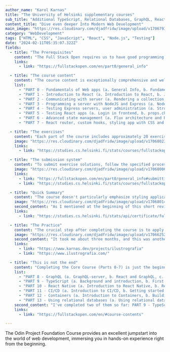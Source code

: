 ```yaml
---
author_name: "Karol Karnas"
title: "The University of Helsinki supplementary courses"
sub_title: "Additional TypeScript, Relational Databases, GraphQL, ReactNative courses"
content_title: "Dive even deeper Into Modern Web Development"
main_image: "https://res.cloudinary.com/djadfridw/image/upload/v1706793659/viaex6ouox8wy6lr3tlp.png"
category: "WebDevelopment"
tags: ["HTML", "CSS", "JavaScript", "React", "Node.js", "Testing"]
date: "2024-02-11T05:35:07.322Z"
fields:
  - title: "The Prerequisites"
    content: "The Full Stack Open requires us to have good programming skills, a basic knowledge of web programming and databases, and familiarity with the basics of the Git version control system. Additionally, perseverance and the ability to solve problems and seek information independently are expected. That's why I highly recommend completing The Odin Project course before starting FSO, unless you already possess such skills, in which case you can begin with FSO directly."
    links:
      - link: "https://fullstackopen.com/en/part0/general_info"

  - title: "The course content"
    content: "The course content is exceptionally comprehensive and well-structured. It provides a robust foundation for web development. Though the journey is not a walk in the woods, the knowledge gained is undoubtedly worth the effort."
    list:
      - "PART 0 - Fundamentals of Web apps (a. General Info, b. Fundamentals of Web apps)"
      - "PART 1 - Introduction to React (a. Introduction to React, b. JavaScript, c. Component state, event handlers, d. A more complex state, debugging React apps)"
      - "PART 2 - Communicating with server (a. Rendering a collection, modules, b. Forms, c. Getting data from server, d. Altering data in server, e. Adding styles to React app)"
      - "PART 3 - Programming a server with NodeJS and Express (a. Node.js and Express, b. Deploying app to the internet, c. Saving data to MongoDB, d. Validation and ESLint)"
      - "PART 4 - Testing Express servers, user administration (a. Structure of backend application, introduction to testing, b. Testing the backend, c. User administration, d. Token authentication)"
      - "PART 5 - Testing React apps (a. Login in frontend, b. props.children and PropTypes, c. Testing React apps, d. End-to-end testing)"
      - "PART 6 - Advanced state management (a. Flux architecture and Redux, b. Many reducers, c. Communicating with the server in a Redux application, d. React Query, useReducer, and the context)"
      - "PART 7 - React router, custom hooks, styling app with CSS and webpack (a. React Router, b. Custom hooks, c. More about styles, d. Webpack, e. Class components, Miscellaneous, f. Exercises: extending the bloglist)"

  - title: "The exercises"
    content: "Each part of the course includes approximately 20 exercises (except for Part 0, which has only 6), which we solve in real-time. It's not a scenario where we read the theory and do exercises only at the end. Here, we solve exercises literally every few paragraphs. This approach allows us to reinforce the knowledge we acquire while reading by immediately applying it through exercises. The difficulty of the exercises is remarkably well-balanced; they are neither too easy nor too challenging. This balance is beneficial as it keeps us motivated without causing discouragement. The exercises differ sufficiently from the examples provided in the source material, requiring effort and allowing for better retention of knowledge. Some exercises are marked with an asterisk, indicating that they are optional. However, I recommend completing all of them."
    image: "https://res.cloudinary.com/djadfridw/image/upload/v1706802339/bd5qyrx6clsnig1pyl9i.jpg"
    links:
      - link: "https://studies.cs.helsinki.fi/stats/courses/fullstackopen"

  - title: "The submission system"
    content: "To submit exercise solutions, follow the specified process and submit them to a GitHub repository. After completing a specific number of exercises, mark your progress in the submission system, and remember, you can do this only once for each part. Be sure to use an appropriate naming system for directories when submitting exercises from different parts to the same repository. Plagiarism is monitored, and the University of Helsinki's policy on plagiarism is enforced if violations are detected"
    image: "https://res.cloudinary.com/djadfridw/image/upload/v1706800611/drrpqlkra1dltkanizc5.jpg"
    links:
      - link: "https://fullstackopen.com/en/part0/general_info#submitting-exercises"
      - link: "https://studies.cs.helsinki.fi/stats/courses/fullstackopen"

  - title: "Quick Summary"
    content: "The course doesn't particularly emphasize styling applications. The majority of time is dedicated to programming both the frontend and backend, as well as testing our code. It's not a drawback but an advantage. Contemporary CSS frameworks are introduced in a sufficient manner. However, if someone masters the main programming aspects of the course, they can refine styling on their own.  If I could change something in the Core Course, I would prefer to learn SQL + PostgreSQL, instead of MongoDB. I would place MongoDB in the supplementary course. However, from a teaching perspective, using MongoDB in the Core Course was probably justified due to its ease of use. In that case, maybe it should stay that way."
    image: "https://res.cloudinary.com/djadfridw/image/upload/v1706801466/t0i49afg2uk0ztoe7tly.jpg"
    second_content: "As I mentioned at the beginning of this short review, the course is just great. It is probably the best online source for learning full-stack development. And if that wasn't enough, it is officially conducted by the University of Helsinki, it's free, and you receive ECTS points. Additionally, upon completion of each exercise, you will receive an accessible online certificate!"
    links:
      - link: "https://studies.cs.helsinki.fi/stats/api/certificate/fullstackopen/en/26a9bc441296f05e655e5526eac6494c"

  - title: "The Practice"
    content: "The crucial step after completing the course is to apply the newly acquired knowledge by building a real-world project. No course can fully prepare us for solving real-world problems independently, navigating through package documentations, exploring MDN docs, or seeking solutions on Stack Overflow. I took that step and built a full-stack eCommerce platform using the MERN stack + TypeScript (I took a supplementary TypeScript course)"
    image: "https://res.cloudinary.com/djadfridw/image/upload/v1706625285/u2yg75ygsansmfpl6nir.jpg"
    second_content: "It took me about three months, and this was another milestone in my journey to becoming a full-stack developer. You can read about the project or check it live with the links below."
    links:
      - link: "https://www.karnas.dev/projects/ilustrografia"
      - link: "https://www.ilustrografia.com/"

  - title: "This is not the end"
    content: "Completing the Core Course (Parts 0-7) is just the beginning of what Helsinki's Full Stack Open has to offer. Participants can also take part in many excellent supplementary courses, including:"
    list:
      - "PART 8 - GraphQL (a. GraphQL-server, b. React and GraphQL, c. Database and user administration, d. Login and updating the cache, e. Fragments and subscriptions)"
      - "PART 9 - TypeScript (a. Background and introduction, b. First steps with TypeScript, c. Typing an Express app, d. React with types, e. Grande finale: Patientor)"
      - "PART 10 - React Native (a. Introduction to React Native, b. React Native basics, c. Communicating with server, d. Testing and extending our application)"
      - "PART 11 - CI/CD (a. Introduction to CI/CD, b. Getting started with GitHub Actions, c. Deployment, d. Keeping green, e. Expanding Further)"
      - "PART 12 - Containers (a. Introduction to Containers, b. Building and configuring environments, c. Basics of Orchestration)"
      - "PART 13 - Using relational databases (a. Using relational databases with Sequelize, b. Join tables and queries, c. Migrations, many-to-many relationships)"
    second_content: "I've completed two of them so far: PART 9 - TypeScript and PART 13 - Using relational databases. I'll share my experiences with them next time :)"
    links:
      - link: "https://fullstackopen.com/en/#course-contents"

---
```


The Odin Project Foundation Course provides an excellent jumpstart into the world of web development, immersing you in hands-on experience right from the beginning.